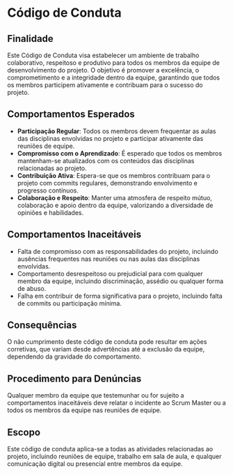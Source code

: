 # Código de Conduta

## Finalidade

Este Código de Conduta visa estabelecer um ambiente de trabalho colaborativo, respeitoso e produtivo para todos os membros da equipe de desenvolvimento do projeto. O objetivo é promover a excelência, o comprometimento e a integridade dentro da equipe, garantindo que todos os membros participem ativamente e contribuam para o sucesso do projeto.

## Comportamentos Esperados

- **Participação Regular**: Todos os membros devem frequentar as aulas das disciplinas envolvidas no projeto e participar ativamente das reuniões de equipe.
- **Compromisso com o Aprendizado**: É esperado que todos os membros mantenham-se atualizados com os conteúdos das disciplinas relacionadas ao projeto.
- **Contribuição Ativa**: Espera-se que os membros contribuam para o projeto com commits regulares, demonstrando envolvimento e progresso contínuos.
- **Colaboração e Respeito**: Manter uma atmosfera de respeito mútuo, colaboração e apoio dentro da equipe, valorizando a diversidade de opiniões e habilidades.

## Comportamentos Inaceitáveis

- Falta de compromisso com as responsabilidades do projeto, incluindo ausências frequentes nas reuniões ou nas aulas das disciplinas envolvidas.
- Comportamento desrespeitoso ou prejudicial para com qualquer membro da equipe, incluindo discriminação, assédio ou qualquer forma de abuso.
- Falha em contribuir de forma significativa para o projeto, incluindo falta de commits ou participação mínima.

## Consequências

O não cumprimento deste código de conduta pode resultar em ações corretivas, que variam desde advertências até a exclusão da equipe, dependendo da gravidade do comportamento.

## Procedimento para Denúncias

Qualquer membro da equipe que testemunhar ou for sujeito a comportamentos inaceitáveis deve relatar o incidente ao Scrum Master ou a todos os membros da equipe nas reuniões de equipe.

## Escopo

Este código de conduta aplica-se a todas as atividades relacionadas ao projeto, incluindo reuniões de equipe, trabalho em sala de aula, e qualquer comunicação digital ou presencial entre membros da equipe.
